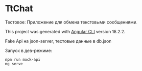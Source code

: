 # TtChat
Тестовое: Приложение для обмена текстовыми сообщениями.

This project was generated with [Angular CLI](https://github.com/angular/angular-cli) version 18.2.2.

Fake Api на json-server, тестовые данные в db.json

Запуск в дев-режиме:
```
npm run mock-api
ng serve
```
